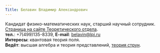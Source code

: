 ```yaml
---
Title: Белавин Владимир Александрович
---
```


Кандидат физико-математических наук, старший научный сотрудник.<br>
[Страница на сайте Теоретического отдела](http://td.lpi.ru/staff1/belavin.html).<br>
**тел.**: +7(499)135-8339, **E-mail**: [belavin@lpi.ru](mailto:belavin@lpi.ru)<br>
**Интересы**: квантовая теория поля.<br>
**Ведёт**: высшая алгебра и теория представлений, [теория струн](%base_url%?study%2Fplan%2Fstringth).
